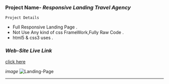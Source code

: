 ### Project Name- _Responsive Landing Travel Agency_

``` Project Details ```
- Full Responsive Landing Page .
- Not Use Any kind of css FrameWork,Fully Raw Code .
- html5 & css3 uses .

### _Web-Site Live Link_
[click here](http://192.168.0.103:5500/index.html)

_image_
![Landing-Page](images/res/travel.png)

---